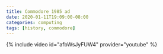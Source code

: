 ```yaml
---
title: Commodore 1985 ad
date: 2020-01-11T19:09:00-08:00
categories: computing 
tags: [history, commodore]
---
```

{% include video id="afbWsJyFUW4" provider="youtube" %}
